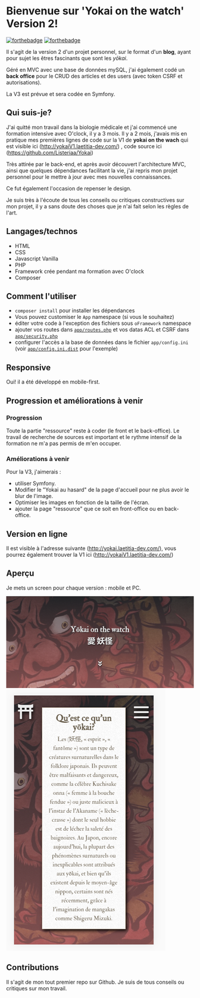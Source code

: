 # Bienvenue sur 'Yokai on the watch' Version 2!

[![forthebadge](http://forthebadge.com/images/badges/built-with-love.svg)](http://forthebadge.com)  [![forthebadge](http://forthebadge.com/images/badges/powered-by-electricity.svg)](http://forthebadge.com)

Il s'agit de la version 2 d'un projet personnel, sur le format d'un **blog**, ayant pour sujet les êtres fascinants que sont les *yōkai*.

Géré en MVC avec une base de données mySQL, j'ai également codé un **back office** pour le CRUD des articles et des users (avec token CSRF et autorisations).

La V3 est prévue et sera codée en Symfony.


## Qui suis-je?

J'ai quitté mon travail dans la biologie médicale et j'ai commencé une formation intensive avec O'clock, il y a 3 mois.
Il y a 2 mois, j'avais mis en pratique mes premières lignes de code sur la V1 de **yokai on the wach** qui est visible ici (http://yokaiV1.laetitia-dev.com/) , code source ici (https://github.com/Listeriaa/Yokai)

Très attirée par le back-end, et après avoir découvert l'architecture MVC, ainsi que quelques dépendances facilitant la vie, j'ai repris mon projet personnel pour le mettre à jour avec mes nouvelles connaissances.

Ce fut également l'occasion de repenser le design.

Je suis très à l'écoute de tous les conseils ou critiques constructives sur mon projet, il y a sans doute des choses que je n'ai fait selon les règles de l'art.

## Langages/technos

* HTML
* CSS
* Javascript Vanilla
* PHP
* Framework crée pendant ma formation avec O'clock
* Composer

## Comment l'utiliser

- `composer install` pour installer les dépendances
- Vous pouvez customiser le `App` namespace (si vous le souhaitez)
- éditer votre code à l'exception des fichiers sous `oFramework` namespace
- ajouter vos routes dans  [`app/routes.php`](app/routes.php) et vos datas ACL et CSRF dans [`app/security.php`](app/security.php)
- configurer l'accès a la base de données dans le fichier `app/config.ini` (voir [`app/config.ini.dist`](app/config.ini.dist) pour l'exemple)

## Responsive

Oui! il a été développé en mobile-first. 

## Progression et améliorations à venir
### Progression
Toute la partie "ressource" reste à coder (le front et le back-office). Le travail de recherche de sources est important et le rythme intensif de la formation ne m'a pas permis de 
m'en occuper.

### Améliorations à venir
Pour la V3, j'aimerais :
- utiliser Symfony.
- Modifier le "Yokai au hasard" de la page d'accueil pour ne plus avoir le blur de l'image.
- Optimiser les images en fonction de la taille de l'écran.
- ajouter la page "ressource" que ce soit en front-office ou en back-office.

## Version en ligne

Il est visible à l'adresse suivante (http://yokai.laetitia-dev.com/), vous pourrez également trouver la V1 ici (http://yokaiV1.laetitia-dev.com/)


## Aperçu

Je mets un screen pour chaque version : mobile et PC.

![capture écran pc version](public/assets/images/yokaiV2-desktop.png)                     ![capture écran mobile version](public/assets/images/yokaiV2-mobile.png)  


## Contributions

Il s'agit de mon tout premier repo sur Github. Je suis de tous conseils ou critiques sur mon travail.
